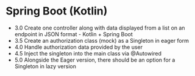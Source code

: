 # Spring Boot (Kotlin)

- 3.0 Create one controller along with data displayed from a list on an endpoint in JSON format - Kotlin + Spring Boot
- 3.5 Create an authorization class (mock) as a Singleton in eager form
- 4.0 Handle authorization data provided by the user
- 4.5 Inject the singleton into the main class via @Autowired
- 5.0 Alongside the Eager version, there should be an option for a Singleton in lazy version